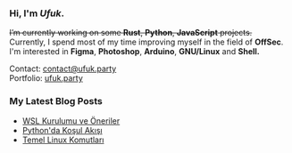 <h3 align="left">Hi, I'm <em>Ufuk</em>.</h3>

<p>
  <del>I’m currently working on some <strong>Rust</strong>, <strong>Python</strong>, <strong>JavaScript</strong> projects. <br></del>
  Currently, I spend most of my time improving myself in the field of <strong>OffSec</strong>.<br>
  I'm interested in <strong>Figma</strong>, <strong>Photoshop</strong>, <strong>Arduino</strong>, <strong>GNU/Linux</strong> and <strong>Shell.</strong>

  Contact: [contact@ufuk.party](mailto:contact@ufuk.party)<br>
  Portfolio: [ufuk.party](https://www.ufuk.party/)
</p>

### My Latest Blog Posts

<!-- BLOG-POST-LIST:START -->
- [WSL Kurulumu ve Öneriler](https://ufuk.bearblog.dev/windows-subsystem-for-linux/)
- [Python&#39;da Koşul Akışı](https://ufuk.bearblog.dev/python-kosul/)
- [Temel Linux Komutları](https://ufuk.bearblog.dev/temel-linux/)
<!-- BLOG-POST-LIST:END -->
